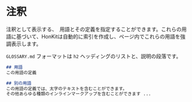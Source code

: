 # 注釈

注釈として表示する、　用語とその定義を指定することができます。これらの用語に基づいて、HonKitは自動的に索引を作成し、ページ内でこれらの用語を強調表示します。

`GLOSSARY.md` フォーマットは `h2` ヘッディングのリストと、説明の段落です。

```markdown
## 用語
この用語の定義

## 別の用語
この用語の定義では、太字のテキストを含むことができます。
その他あらゆる種類のインラインマークアップを含むことができます ...
```
